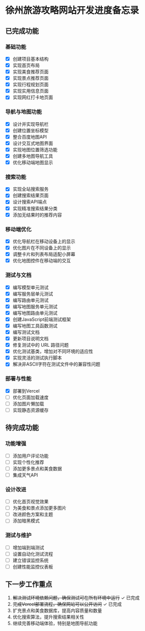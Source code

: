 # 徐州旅游攻略网站开发进度备忘录

## 已完成功能

### 基础功能
- [x] 创建项目基本结构
- [x] 实现首页布局
- [x] 实现美食推荐页面
- [x] 实现景点推荐页面
- [x] 实现行程规划页面
- [x] 实现实用信息页面
- [x] 实现网红打卡地页面

### 导航与地图功能
- [x] 设计并实现导航栏
- [x] 创建位置坐标模型
- [x] 整合百度地图API
- [x] 设计交互式地图界面
- [x] 实现地图位置筛选功能
- [x] 创建多地图导航工具
- [x] 优化移动端地图显示

### 搜索功能
- [x] 实现全站搜索服务
- [x] 创建搜索结果页面
- [x] 设计搜索API端点
- [x] 实现精准搜索结果分类
- [x] 添加无结果时的推荐内容

### 移动端优化
- [x] 优化导航栏在移动设备上的显示
- [x] 优化图片在不同设备上的显示
- [x] 调整卡片和列表布局适配小屏幕
- [x] 优化地图控件在移动端的交互

### 测试与文档
- [x] 编写模型单元测试
- [x] 编写服务层单元测试
- [x] 编写路由单元测试
- [x] 编写地图服务单元测试
- [x] 编写地图路由单元测试
- [x] 创建JavaScript前端测试框架
- [x] 编写地图工具函数测试
- [x] 编写测试文档
- [x] 更新项目说明文档
- [x] 修复测试中的 URL 路径问题
- [x] 优化测试基类，增加对不同环境的适应性
- [x] 实现灵活的测试执行脚本
- [x] 解决非ASCII字符在测试文件中的兼容性问题

### 部署与性能
- [x] 部署到Vercel
- [ ] 优化页面加载速度
- [ ] 添加图片懒加载
- [ ] 实现静态资源缓存

## 待完成功能

### 功能增强
- [ ] 添加用户评论功能
- [ ] 实现个性化推荐
- [ ] 添加更多景点和美食数据
- [ ] 集成天气API

### 设计改进
- [ ] 优化首页视觉效果
- [ ] 为美食和景点添加更多图片
- [ ] 改进颜色方案和主题
- [ ] 添加暗黑模式

### 测试与维护
- [ ] 增加端到端测试
- [ ] 设置自动化测试流程
- [ ] 建立错误监控系统
- [ ] 创建性能监控仪表板

## 下一步工作重点

1. ~~解决测试环境依赖问题，确保测试可在所有环境中运行~~ ✓ 已完成
2. ~~完成Vercel部署流程，确保网站可以公开访问~~ ✓ 已完成
3. 扩充景点和美食数据库，提高内容质量和数量
4. 优化搜索算法，提升搜索结果相关性
5. 继续完善移动端体验，特别是地图导航功能 